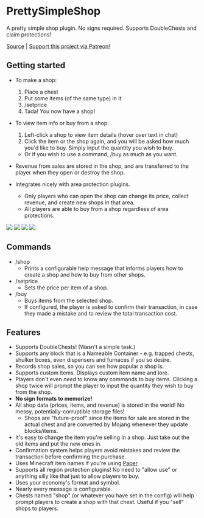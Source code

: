 # PrettySimpleShop
A pretty simple shop plugin. No signs required. Supports DoubleChests and claim protections!

[Source](https://github.com/MLG-Fortress/PrettySimpleShop) | [Support this project via Patreon!](https://patreon.com/RoboMWM)

## Getting started
- To make a shop:
  1. Place a chest
  2. Put some items (of the same type) in it
  3. /setprice
  4. Tada! You now have a shop!
- To view item info or buy from a shop:
  1. Left-click a shop to view item details (hover over text in chat)
  2. Click the item or the shop again, and you will be asked how much you'd like to buy. Simply input the quantity you wish to buy.
  - Or if you wish to use a command, /buy as much as you want.
  
  
- Revenue from sales are stored in the shop, and are transferred to the player when they open or destroy the shop.
- Integrates nicely with area protection plugins.
  - Only players who can open the shop can change its price, collect revenue, and create new shops in that area.
  - All players are able to buy from a shop regardless of area protections.

![](https://i.imgur.com/j15bGIw.png)
![](https://i.imgur.com/Y2M8sZO.png)
![](https://i.imgur.com/UCcBvE5.png)
![](https://i.imgur.com/blcPnT0.png)

## Commands
- /shop
  - Prints a configurable help message that informs players how to create a shop and how to buy from other shops.
- /setprice
  - Sets the price per item of a shop.
- /buy
  - Buys items from the selected shop. 
  - If configured, the player is asked to confirm their transaction, in case they made a mistake and to review the total transaction cost.

## Features
- Supports DoubleChests! (Wasn't a simple task.)
- Supports any block that is a Nameable Container - e.g. trapped chests, shulker boxes, even dispensers and furnaces if you so desire.
- Records shop sales, so you can see how popular a shop is.
- Supports custom items. Displays custom item name and lore.
- Players don't even _need_ to know any commands to buy items. Clicking a shop twice will prompt the player to input the quantity they wish to buy from the shop.
- **No sign formats to memorize!**
- All shop data (prices, items, and revenue) is stored in the world! No messy, potentially-corruptible storage files!
  - Shops are "future-proof" since the items for sale are stored in the actual chest and are converted by Mojang whenever they update blocks/items.
- It's easy to change the item you're selling in a shop. Just take out the old items and put the new ones in.
- Confirmation system helps players avoid mistakes and review the transaction before confirming the purchase.
- Uses Minecraft item names if you're using [Paper](https://papermc.io)
- Supports all region protection plugins! No need to "allow use" or anything silly like that just to allow players to buy.
- Uses your economy's format and symbol.
- Nearly every message is configurable.
- Chests named "shop" (or whatever you have set in the config) will help prompt players to create a shop with that chest. Useful if you "sell" shops to players.
